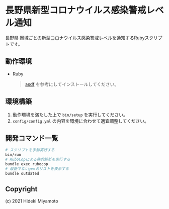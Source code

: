 # 長野県新型コロナウイルス感染警戒レベル通知

長野県 圏域ごとの新型コロナウイルス感染警戒レベルを通知するRubyスクリプトです。

## 動作環境

- Ruby
  > [asdf](https://asdf-vm.com/#/core-manage-asdf) を参考にしてインストールしてください。

## 環境構築

1. 動作環境を満たした上で `bin/setup` を実行してください。
2. `config/config.yml` の内容を環境に合わせて適宜調整してください。

## 開発コマンド一覧

```sh
# スクリプトを手動実行する
bin/run
# RuboCopによる静的解析を実行する
bundle exec rubocop
# 最新でないgemのリストを表示する
bundle outdated
```

## Copyright

(c) 2021 Hideki Miyamoto
